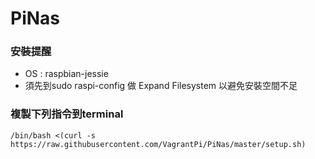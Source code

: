 # PiNas

### 安裝提醒
* OS : raspbian-jessie
* 須先到sudo raspi-config 做 Expand Filesystem 以避免安裝空間不足

### 複製下列指令到terminal
	/bin/bash <(curl -s https://raw.githubusercontent.com/VagrantPi/PiNas/master/setup.sh)

